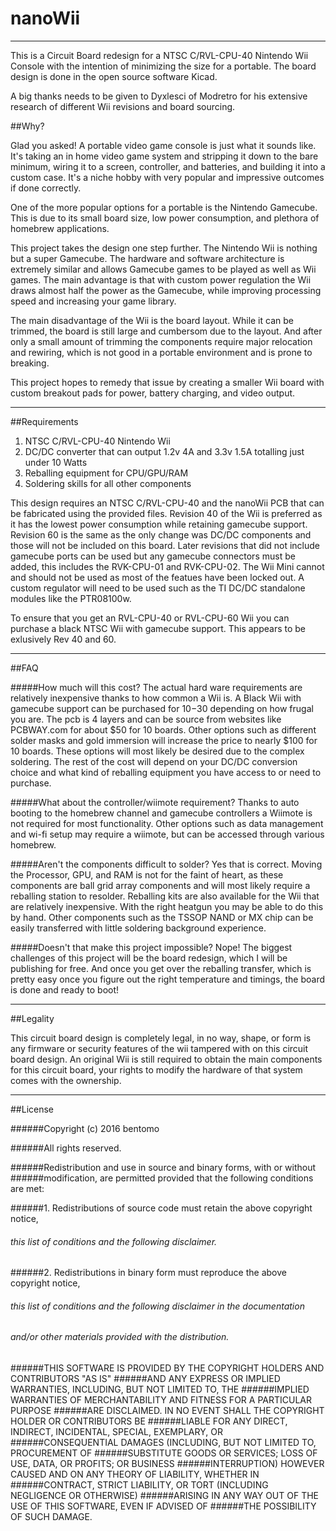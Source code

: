 # nanoWii
-----
This is a Circuit Board redesign for a NTSC C/RVL-CPU-40 Nintendo Wii Console with the intention of minimizing the size for a portable. The board design is done in the open source software Kicad.

A big thanks needs to be given to Dyxlesci of Modretro for his extensive research of different Wii revisions and board sourcing.

##Why?

Glad you asked! A portable video game console is just what it sounds like. It's taking an in home video game system and stripping it down to the bare minimum, wiring it to a screen, controller, and batteries, and building it into a custom case. It's a niche hobby with very popular and impressive outcomes if done correctly.

One of the more popular options for a portable is the Nintendo Gamecube. This is due to its small board size, low power consumption, and plethora of homebrew applications. 

This project takes the design one step further. The Nintendo Wii is nothing but a super Gamecube. The hardware and software architecture is extremely similar and allows Gamecube games to be played as well as Wii games. The main advantage is that with custom power regulation the Wii draws almost half the power as the Gamecube, while improving processing speed and increasing your game library.

The main disadvantage of the Wii is the board layout. While it can be trimmed, the board is still large and cumbersom due to the layout. And after only a small amount of trimming the components require major relocation and rewiring, which is not good in a portable environment and is prone to breaking. 

This project hopes to remedy that issue by creating a smaller Wii board with custom breakout pads for power, battery charging, and video output.

***
##Requirements

1. NTSC C/RVL-CPU-40 Nintendo Wii
2. DC/DC converter that can output 1.2v 4A and 3.3v 1.5A totalling just under 10 Watts
3. Reballing equipment for CPU/GPU/RAM
4. Soldering skills for all other components

This design requires an NTSC C/RVL-CPU-40 and the nanoWii PCB that can be fabricated using the provided files. Revision 40 of the Wii is preferred as it has the lowest power consumption while retaining gamecube support. Revision 60 is the same as the only change was DC/DC components and those will not be included on this board. Later revisions that did not include gamecube ports can be used but any gamecube connectors must be added, this includes the RVK-CPU-01 and RVK-CPU-02. The Wii Mini cannot and should not be used as most of the featues have been locked out. A custom regulator will need to be used such as the TI DC/DC standalone modules like the PTR08100w.

To ensure that you get an RVL-CPU-40 or RVL-CPU-60 Wii you can purchase a black NTSC Wii with gamecube support. This appears to be exlusively Rev 40 and 60.

---
##FAQ

#####How much will this cost?
The actual hard ware requirements are relatively inexpensive thanks to how common a Wii is. A Black Wii with gamecube support can be purchased for $10-$30 depending on how frugal you are. The pcb is 4 layers and can be source from websites like PCBWAY.com for about $50 for 10 boards. Other options such as different solder masks and gold immersion will increase the price to nearly $100 for 10 boards. These options will most likely be desired due to the complex soldering. The rest of the cost will depend on your DC/DC conversion choice and what kind of reballing equipment you have access to or need to purchase.

#####What about the controller/wiimote requirement?
Thanks to auto booting to the homebrew channel and gamecube controllers a Wiimote is not required for most functionality. Other options such as data management and wi-fi setup may require a wiimote, but can be accessed through various homebrew.

#####Aren't the components difficult to solder?
Yes that is correct. Moving the Processor, GPU, and RAM is not for the faint of heart, as these components are ball grid array components and will most likely require a reballing station to resolder. Reballing kits are also available for the Wii that are relatively inexpensive. With the right heatgun you may be able to do this by hand. Other components such as the TSSOP NAND or MX chip can be easily transferred with little soldering background experience.

#####Doesn't that make this project impossible?
Nope! The biggest challenges of this project will be the board redesign, which I will be publishing for free. And once you get over the reballing transfer, which is pretty easy once you figure out the right temperature and timings, the board is done and ready to boot!

---
##Legality

This circuit board design is completely legal, in no way, shape, or form is any firmware or security features of the wii tampered with on this circuit board design. An original Wii is still required to obtain the main components for this circuit board, your rights to modify the hardware of that system comes with the ownership.

---
##License

######Copyright (c) 2016 bentomo

######All rights reserved.

######Redistribution and use in source and binary forms, with or without
######modification, are permitted provided that the following conditions are met:

######1. Redistributions of source code must retain the above copyright notice,
######   this list of conditions and the following disclaimer.
######2. Redistributions in binary form must reproduce the above copyright notice,
######   this list of conditions and the following disclaimer in the documentation
######   and/or other materials provided with the distribution.

######THIS SOFTWARE IS PROVIDED BY THE COPYRIGHT HOLDERS AND CONTRIBUTORS "AS IS"
######AND ANY EXPRESS OR IMPLIED WARRANTIES, INCLUDING, BUT NOT LIMITED TO, THE
######IMPLIED WARRANTIES OF MERCHANTABILITY AND FITNESS FOR A PARTICULAR PURPOSE
######ARE DISCLAIMED. IN NO EVENT SHALL THE COPYRIGHT HOLDER OR CONTRIBUTORS BE
######LIABLE FOR ANY DIRECT, INDIRECT, INCIDENTAL, SPECIAL, EXEMPLARY, OR
######CONSEQUENTIAL DAMAGES (INCLUDING, BUT NOT LIMITED TO, PROCUREMENT OF
######SUBSTITUTE GOODS OR SERVICES; LOSS OF USE, DATA, OR PROFITS; OR BUSINESS
######INTERRUPTION) HOWEVER CAUSED AND ON ANY THEORY OF LIABILITY, WHETHER IN
######CONTRACT, STRICT LIABILITY, OR TORT (INCLUDING NEGLIGENCE OR OTHERWISE)
######ARISING IN ANY WAY OUT OF THE USE OF THIS SOFTWARE, EVEN IF ADVISED OF
######THE POSSIBILITY OF SUCH DAMAGE.

